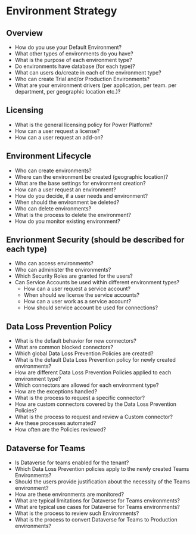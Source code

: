 # Environment Strategy

## Overview
- How do you use your Default Environment?
- What other types of environments do you have?
- What is the purpose of each environment type?
- Do environments have database (for each type)?
- What can users do/create in each of the environment type?
- Who can create Trial and/or Production Environments?
- What are your environment drivers (per application, per team. per department, per geographic location etc.)?

## Licensing
- What is the general licensing policy for Power Platform?
- How can a user request a license?
- How can a user request an add-on?

## Environment Lifecycle
- Who can create environments?
- Where can the environment be created (geographic location)?
- What are the base settings for environment creation?
- How can a user request an environment?
- How do you decide, if a user needs and environment?
- When should the environment be deleted?
- Who can delete environments?
- What is the process to delete the environment?
- How do you monitor existing environment?

## Envrionment Security (should be described for each type)
- Who can access environments?
- Who can administer the environments?
- Which Security Roles are granted for the users?
- Can Service Accounts be used within different environment types?
    - How can a user request a service account?
    - When should we license the service accounts?
    - How can a user work as a service account?
    - How should service account be used for connections?

## Data Loss Prevention Policy
- What is the default behavior for new connectors?
- What are common blocked connectors?
- Which global Data Loss Prevention Policies are created?
- What is the default Data Loss Prevention policy for newly created environments?
- How are different Data Loss Prevention Policies applied to each environment type?
- Which connectors are allowed for each environment type?
- How are the exceptions handled?
- What is the process to request a specific connector?
- How are custom connectors covered by the Data Loss Prevention Policies?
- What is the process to request and review a Custom connector?
- Are these processes automated?
- How often are the Policies reviewed?

## Dataverse for Teams
- Is Dataverse for teams enabled for the tenant?
- Which Data Loss Prevention policies apply to the newly created Teams Environments?
- Should the users provide justification about the necessity of the Teams environment?
- How are these environments are monitored?
- What are typical limitations for Dataverse for Teams environments?
- What are typical use cases for Dataverse for Teams environments?
- What is the process to review such Environments?
- What is the process to convert Dataverse for Teams to Production environments?
